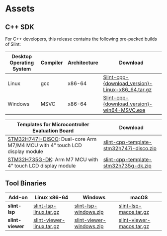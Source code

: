 <!-- Copyright © SixtyFPS GmbH <info@slint.dev> ; SPDX-License-Identifier: MIT -->

# Assets

## C++ SDK

For C++ developers, this release contains the following pre-packed builds of Slint:

| Desktop Operating System | Compiler | Architecture | Download |
|--------------------------|----------|--------------|----------|
| Linux                    | gcc      | x86-64       | [Slint-cpp-{download_version}-Linux-x86_64.tar.gz](https://github.com/slint-ui/slint/releases/download/{download_version}/Slint-cpp-{download_version}-Linux-x86_64.tar.gz) |
| Windows                  | MSVC     | x86-64       | [Slint-cpp-{download_version}-win64-MSVC.exe](https://github.com/slint-ui/slint/releases/download/{download_version}/Slint-cpp-{download_version}-win64-MSVC.exe) |

| Templates for Microcontroller Evaluation Board | Download |
|----------------------------------|----------|
| [STM32H747I-DISCO](https://www.st.com/en/evaluation-tools/stm32h747i-disco.html): Dual-core Arm M7/M4 MCU with 4” touch LCD display module | [slint-cpp-template-stm32h747i-disco.zip](https://github.com/slint-ui/slint/releases/download/{download_version}/slint-cpp-template-stm32h747i-disco.zip) |
| [STM32H735G-DK](https://www.st.com/en/evaluation-tools/stm32h735g-dk.html): Arm M7 MCU with 4” touch LCD display module | [slint-cpp-template-stm32h735g-dk.zip](https://github.com/slint-ui/slint/releases/download/{download_version}/slint-cpp-template-stm32h735g-dk.zip) |

## Tool Binaries

| Add-on    | Linux x86-64 | Windows | macOS |
|-----------|--------------|---------|-------|
| **slint-lsp** | [slint-lsp-linux.tar.gz](https://github.com/slint-ui/slint/releases/download/{download_version}/slint-lsp-linux.tar.gz) | [slint-lsp-windows.zip](https://github.com/slint-ui/slint/releases/download/{download_version}/slint-lsp-windows.zip) | [slint-lsp-macos.tar.gz](https://github.com/slint-ui/slint/releases/download/{download_version}/slint-lsp-macos.tar.gz) |
| **slint-viewer** | [slint-viewer-linux.tar.gz](https://github.com/slint-ui/slint/releases/download/{download_version}/slint-viewer-linux.tar.gz) | [slint-viewer-windows.zip](https://github.com/slint-ui/slint/releases/download/{download_version}/slint-viewer-windows.zip) | [slint-viewer-macos.tar.gz](https://github.com/slint-ui/slint/releases/download/{download_version}/slint-viewer-macos.tar.gz) |

